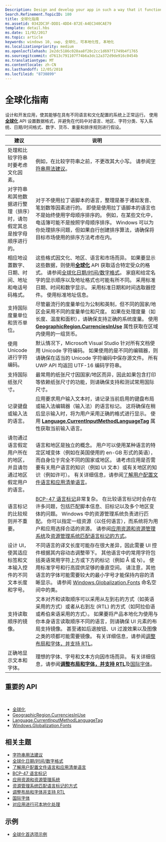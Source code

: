 ```yaml
---
Description: Design and develop your app in such a way that it functions appropriately on systems with different language and culture configurations.
Search.Refinement.TopicID: 180
title: 全球化指南
ms.assetid: 0342DC3F-DDD1-4DD4-872E-A4EC340CAE79
template: detail.hbs
ms.date: 11/02/2017
ms.topic: article
keywords: windows 10, uwp, 全球化, 可本地化性, 本地化
ms.localizationpriority: medium
ms.openlocfilehash: 2e2dc5186c028aa8f20c2cc1d697f1749b4f1765
ms.sourcegitcommit: d7613c791107f74b6a3dc12a372d9de916c0454b
ms.translationtype: MT
ms.contentlocale: zh-CN
ms.lasthandoff: 12/05/2018
ms.locfileid: "8730899"
---
```

# <a name="guidelines-for-globalization"></a>全球化指南

设计和开发应用，使其能够在具有不同语言和文化配置的系统上正常运行。 使用[**全球化**](/uwp/api/Windows.Globalization?branch=live) API 设置数据格式，并避免在代码中对语言、地区、字符分类、写入系统、日期/时间格式、数字、货币、重量和排序规则进行假设。

| 建议 | 说明 |
| ------------- | ----------- |
| 处理和比较字符串时要考虑文化因素。 | 例如，在比较字符串之前，不更改其大小写。 请参阅[字符串用法建议](/dotnet/standard/base-types/best-practices-strings?branch=live#recommendations_for_string_usage)。 |
| 对字符串和其他数据进行整理（排序）时，请勿假定其总是按字母顺序进行的。 | 对于不使用拉丁语脚本的语言，整理是基于诸如发音、笔划数等因素进行的。 即使是使用拉丁语脚本的语言也不是始终使用字母顺序排序的。 例如，在某些文化中，电话簿可能不是按照字母顺序排序。 Windows 可以为你处理排序问题，但如果自行创建排序算法，请确保将目标市场使用的排序方法考虑在内。 |
| 相应地设置数字、日期、时间、地址和电话号码格式。 | 这些格式因文化、地区、语言和市场而异。 如果要显示这些数据，则使用[**全球化**](/uwp/api/Windows.Globalization?branch=live) API 获取适合特定受众的格式。 请参阅[全球化日期/时间/数字格式](use-global-ready-formats.md)。 家庭和给定名字的显示顺序以及地址格式也可能有所不同。 采用标准日期、时间和数字显示。 采用标准日期和时间选取器控件。 使用标准地址信息。 |
| 支持国际度量单位和货币单位。 | 尽管最流行的度量单位为公制和英制，但不同的国家/地区会采用不同的度量单位和尺度。 如果在处理度量（如长度、温度和面积），请确保支持正确的系统度量。 使用 [**GeographicRegion.CurrenciesInUse**](/uwp/api/windows.globalization.geographicregion.CurrenciesInUse) 属性获取在区域内使用的一组货币。 |
| 使用 Unicode 进行字符编码。 | 默认情况下，Microsoft Visual Studio 针对所有文档使用 Unicode 字符编码。 如果使用的是不同的编辑器，则请确保在适当的 Unicode 字符编码中保存源文件。 所有 UWP API 均返回 UTF-16 编码字符串。 |
| 支持国际纸张尺寸。 | 最常用的纸张尺寸因国家/地区而异，因此如果包含打印等依赖纸张尺寸的功能，则请确保支持和测试常用国际尺寸。 |
| 记录键盘或输入法的语言。 | 应用要求用户输入文本时，请记录当前启用的键盘布局或输入法编辑器（输入法）的语言标记。 这将确保在稍后显示输入时，将为用户采用正确的格式进行显示。 使用 [**Language.CurrentInputMethodLanguageTag**](/uwp/api/windows.globalization.language.CurrentInputMethodLanguageTag) 属性获取当前输入语言。 |
| 请勿通过语言假定用户所在的地区，并且请勿通过地区假定用户的语言。 | 语言和地区是独立的概念。 用户可以使用某种语言的特定区域变体（例如在英国使用的 en-GB 形式的英语），而自身位于完全不同的国家或地区。 请考虑应用是否需要有关用户语言的知识（例如 UI 文本）或有关地区的知识（例如许可）。 有关详细信息，请参阅[了解用户配置文件语言和应用清单语言](manage-language-and-region.md)。 |
| 语言标记的比较规则并不重要。 | [BCP-47 语言标记](http://go.microsoft.com/fwlink/p/?linkid=227302)非常复杂。 在比较语言标记时会存在许多问题，包括匹配脚本信息、旧标记以及多个地区变体的问题。 Windows 中的资源管理系统负责进行匹配。 你可以指定一组资源（以任何语言），而系统将为用户和应用选择合适的资源。 请参阅[应用资源和资源管理系统](../../app-resources/index.md)及[资源管理系统匹配语言标记的方式](../../app-resources/how-rms-matches-lang-tags.md)。 |
| 设计 UI，使其适应标签和文本输入控件的不同文本长度和字号。 | 不同语言的译文长度可能存在很大差异，因此需要 UI 控件根据其内容动态调整带下。 其他语言中的常用字符包括英语常用字符上方或下方的标记（例如 Å 或 Ņ）。 使用标准字号和行高提供足够的垂直空间。 请注意，其他语言的字体可能需要较大的最小字号才能保持内容的清晰显示。 请参阅 [Windows.Globalization.Fonts](/uwp/api/windows.globalization.fonts?branch=live) 命名空间中的类。 |
| 支持读取顺序的镜像。 | 文本对齐和读取顺序可以采用从左到右的方式（如英语采用的方式）或者从右到左 (RTL) 的方式（如阿拉伯语或希伯来语采用的方式）。 如果要将产品本地化为使用与你本身语言读取顺序不同的语言，则请确保 UI 元素的布局支持镜像。 甚至诸如后退按钮、UI 过渡效果以及图像之类的项都可能需要镜像。 有关详细信息，请参阅[调整布局和字体，并支持 RTL](adjust-layout-and-fonts--and-support-rtl.md)。 |
| 正确地显示文本和字体。 | 理想的字体、字号和文本方向因市场而异。 有关详细信息，请参阅[**调整布局和字体，并支持 RTL**](adjust-layout-and-fonts--and-support-rtl.md)及[国际字体](loc-international-fonts.md)。 |

## <a name="important-apis"></a>重要的 API
 
* [全球化](/uwp/api/Windows.Globalization?branch=live)
* [GeographicRegion.CurrenciesInUse](/uwp/api/windows.globalization.geographicregion.CurrenciesInUse)
* [Language.CurrentInputMethodLanguageTag](/uwp/api/windows.globalization.language.CurrentInputMethodLanguageTag)
* [Windows.Globalization.Fonts](/uwp/api/windows.globalization.fonts?branch=live)

## <a name="related-topics"></a>相关主题

* [字符串用法建议](/dotnet/standard/base-types/best-practices-strings?branch=live#recommendations_for_string_usage)
* [全球化日期/时间/数字格式](use-global-ready-formats.md)
* [了解用户配置文件语言和应用清单语言](manage-language-and-region.md)
* [BCP-47 语言标记](http://go.microsoft.com/fwlink/p/?linkid=227302)
* [应用资源和资源管理系统](../../app-resources/index.md)
* [资源管理系统匹配语言标记的方式](../../app-resources/how-rms-matches-lang-tags.md)
* [调整布局和字体并支持 RTL](adjust-layout-and-fonts--and-support-rtl.md)
* [国际字体](loc-international-fonts.md)
* [对应用进行可本地化处理](prepare-your-app-for-localization.md)

## <a name="samples"></a>示例

* [全球化首选项示例](http://go.microsoft.com/fwlink/p/?linkid=231608)

